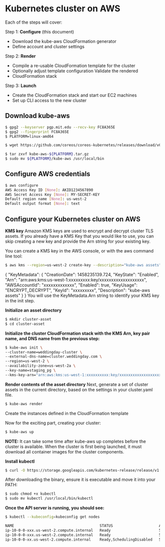 # Kubernetes cluster on AWS
Each of the steps will cover:

Step 1: **Configure** (this document)

 - Download the kube-aws CloudFormation generator
 - Define account and cluster settings

Step 2: **Render**

 - Compile a re-usable CloudFormation template for the cluster
 -    Optionally adjust template configuration Validate the rendered
 -    CloudFormation stack

Step 3: **Launch**

 - Create the CloudFormation stack and start our EC2 machines 
 - Set up CLI   access to the new cluster

## Download kube-aws
```bash
$ gpg2 --keyserver pgp.mit.edu --recv-key FC8A365E
$ gpg2 --fingerprint FC8A365E
$ PLATFORM=linux-amd64

$ wget https://github.com/coreos/coreos-kubernetes/releases/download/v0.8.1/kube-aws-linux-amd64.tar.gz

$ tar zxvf kube-aws-${PLATFORM}.tar.gz
$ sudo mv ${PLATFORM}/kube-aws /usr/local/bin
```
## Configure AWS credentials

```bash
$ aws configure
AWS Access Key ID [None]: AKID1234567890
AWS Secret Access Key [None]: MY-SECRET-KEY
Default region name [None]: us-west-2
Default output format [None]: text
```

## Configure your Kubernetes cluster on AWS

**KMS key**
Amazon KMS keys are used to encrypt and decrypt cluster TLS assets. If you already have a KMS Key that you would like to use, you can skip creating a new key and provide the Arn string for your existing key.

You can create a KMS key in the AWS console, or with the aws command line tool:

```bash
$ aws kms --region=us-west-2 create-key --description="kube-aws assets"
```
{
    "KeyMetadata": {
        "CreationDate": 1458235139.724,
        "KeyState": "Enabled",
        "Arn": "arn:aws:kms:us-west-1:xxxxxxxxx:key/xxxxxxxxxxxxxxxxxxx",
        "AWSAccountId": "xxxxxxxxxxxxx",
        "Enabled": true,
        "KeyUsage": "ENCRYPT_DECRYPT",
        "KeyId": "xxxxxxxxx",
        "Description": "kube-aws assets"
    }
}
You will use the KeyMetadata.Arn string to identify your KMS key in the init step.


**Initialize an asset directory**
```bash
$ mkdir cluster-asset
$ cd cluster-asset
```

**Initialize the cluster CloudFormation stack with the KMS Arn, key pair name, and DNS name from the previous step:**

```bash
$ kube-aws init \
--cluster-name=weddingday-cluster \
--external-dns-name=cluster.weddingday.com \
--region=us-west-2 \
--availability-zone=us-west-2a \
--key-name=staging_pg \
--kms-key-arn="arn:aws:kms:us-west-1:xxxxxxxxxx:key/xxxxxxxxxxxxxxxxxxx"
```	

**Render contents of the asset directory**
Next, generate a set of cluster assets in the current directory, based on the settings in your cluster.yaml file.

```bash
$ kube-aws render
```
Create the instances defined in the CloudFormation template

Now for the exciting part, creating your cluster:
```bash
$ kube-aws up
```
**NOTE:** It can take some time after kube-aws up completes before the cluster is available. When the cluster is first being launched, it must download all container images for the cluster components.

**Install kubectl**

```bash
$ curl -O https://storage.googleapis.com/kubernetes-release/release/v1.3.4/bin/linux/amd64/kubectl
```
After downloading the binary, ensure it is executable and move it into your PATH:
```bash
$ sudo chmod +x kubectl
$ sudo mv kubectl /usr/local/bin/kubectl
```

**Once the API server is running, you should see:**
```bash
$ kubectl --kubeconfig=kubeconfig get nodes

NAME                                       STATUS                     AGE
ip-10-0-0-xxx.us-west-2.compute.internal   Ready                      5m
ip-10-0-0-xxx.us-west-2.compute.internal   Ready                      5m
ip-10-0-0-xx.us-west-2.compute.internal    Ready,SchedulingDisabled   5m
```